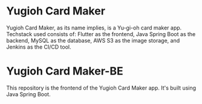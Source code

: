 # Yugioh Card Maker

Yugioh Card Maker, as its name implies, is a Yu-gi-oh card maker app. Techstack used consists of: Flutter as the frontend, Java Spring Boot as the backend, MySQL as the database, AWS S3 as the image storage, and Jenkins as the CI/CD tool. 

# Yugioh Card Maker-BE
This repository is the frontend of the Yugioh Card Maker app. It's built using Java Spring Boot.
